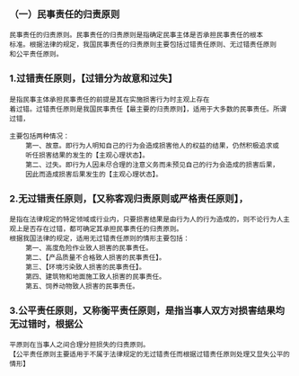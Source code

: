 ### （一）民事责任的归责原则
    民事责任的归责原则。民事责任的归责原则是指确定民事主体是否承担民事责任的根本
    标准。根据法律的规定，我国民事责任的归责原则主要包括过错责任原则、无过错责任原则
    和公平责任原则。
    
### 1.过错责任原则，【过错分为故意和过失】
    是指民事主体承担民事责任的前提是其在实施损害行为时主观上存在
    着过错。过错责任原则是我国民事责任【最主要的归责原则】，适用于大多数的民事责任。所谓过错，
    
    主要包括两种情况：
        第一、故意。即行为人明知自己的行为会造成损害他人的权益的结果，仍然积极追求或
        听任损害结果的发生的【主观心理状态】。
        第二、过失。即行为人因未尽合理的注意义务而未预见自己的行为会造成的损害后果，
        因此而造成损害后果发生的【主观心理状态】。
        
### 2.无过错责任原则，【又称客观归责原则或严格责任原则】，
    是指在法律规定的特定领域或行业内，只要损害结果是由行为人的行为造成的，则不论行为人主观上是否存在过错，都可确定其承担民事责任的归责原则。
    根据我国法律的规定，适用无过错责任原则的情形主要包括：
        第一、高度危险作业致人损害的民事责任。
        第二、【产品质量不合格致人损害的民事责任】。
        第三、【环境污染致人损害的民事责任】。
        第四、建筑物和地面施工致人损害的民事责任。
        第五、饲养动物致人损害的民事责任。
        
### 3.公平责任原则，又称衡平责任原则，是指当事人双方对损害结果均无过错时，根据公
    平原则在当事人之间合理分担损失的归责原则。
    【公平责任原则主要适用于不属于法律规定的无过错责任而根据过错责任原则处理又显失公平的情形】
